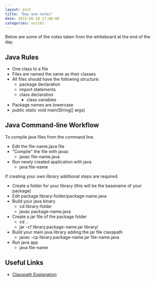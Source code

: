```yaml
---
layout: post
title: "Day one notes"
date: 2015-06-18 17:00:00
categories: unit01
---
```


Below are some of the notes taken from the whiteboard at the end of the day.  

## Java Rules

* One class to a file
* Files are named the same as their classes
* All files should have the following structure:
	* package declaration
	* import statements
	* class declaration
		* class variables
* Package names are lowercase
* public static void main(String[] args)

## Java Command-line Workflow

To compile java files from the command line.

* Edit the file-name.java file
* "Compile" the file with javac
	* javac file-name.java
* Run newly created application with java
	* java file-name

If creating your own library additional steps are required.

* Create a folder for your library (this will be the basename of your package)
* Edit package library-folder/package-name.java
* Build your java binary
	* cd library-folder
	* javac package-name.java
* Create a jar file of the package folder
	* cd ..
	* jar -cf library.package-name.jar library/
* Build your main java library adding the jar file classpath
	* javac -cp library.package-name.jar file-name.java
* Run java app
	* java file-name

## Useful Links

* [Classpath Explanation](http://stackoverflow.com/questions/25730098/java-code-to-import-jar-file)

